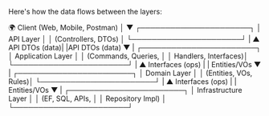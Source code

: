 ﻿Here's how the data flows between the layers:

   🌍 Client (Web, Mobile, Postman)
                      │
                      ▼
             ┌──────────────────────┐
             │      API Layer       │
             │ (Controllers, DTOs)  │
             └──────────────────────┘
                  |    ▲
   API DTOs (data)|    |API DTOs (data)
                  ▼    |
             ┌───────────────────────┐
             │  Application Layer    │
             │ (Commands, Queries,   │
             │  Handlers, Interfaces)│
             └───────────────────────┘
                  |    ▲
 Interfaces (ops) |    | Entities/VOs
                  ▼    |
             ┌───────────────────────┐
             │    Domain Layer       │
             │ (Entities, VOs, Rules)│
             └───────────────────────┘
                  |    ▲
 Interfaces (ops) |    | Entities/VOs
                  ▼    |
             ┌───────────────────────┐
             │ Infrastructure Layer  │
             │ (EF, SQL, APIs,       │
             │  Repository Impl)     │
             └───────────────────────┘
